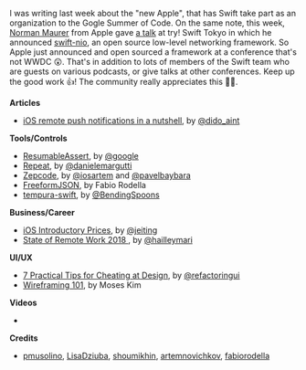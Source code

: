 I was writing last week about the "new Apple", that has Swift take part as an organization to the Gogle Summer of Code. On the same note, this week, [Norman Maurer](https://twitter.com/normanmaurer) from Apple gave [a talk](https://twitter.com/Chris__Bailey/status/969090062972469249) at try! Swift Tokyo in which he announced [swift-nio](https://github.com/apple/swift-nio), an open source low-level networking framework. So Apple just announced and open sourced a framework at a conference that's not WWDC 😲. That's in addition to lots of members of the Swift team who are guests on various podcasts, or give talks at other conferences. Keep up the good work 👍! The community really appreciates this 🙇‍♂️. 

**Articles**

* [iOS remote push notifications in a nutshell](https://medium.com/flawless-app-stories/ios-remote-push-notifications-in-a-nutshell-d05f5ccac252), by [@dido_aint](https://twitter.com/dido_aint)

**Tools/Controls**

* [ResumableAssert](https://github.com/google/resumable-assert), by [@google](https://github.com/google)
* [Repeat](https://github.com/malcommac/Repeat), by [@danielemargutti](https://twitter.com/danielemargutti)
* [Zepcode](https://github.com/artemnovichkov/zepcode), by [@iosartem](http://twitter.com/iosartem) and [@pavelbaybara](https://twitter.com/pavelbaybara)
* [FreeformJSON](https://github.com/fabiorodella/FreeformJSON), by Fabio Rodella
* [tempura-swift](https://github.com/BendingSpoons/tempura-swift), by [@BendingSpoons](https://github.com/BendingSpoons)

**Business/Career**

* [iOS Introductory Prices](https://medium.com/revenuecat-blog/ios-introductory-prices-f1efb4f1a6a2), by [@jeiting](https://twitter.com/jeiting)
* [State of Remote Work 2018 ](https://open.buffer.com/state-remote-work-2018/), by [@hailleymari](https://twitter.com/hailleymari)

**UI/UX**

* [7 Practical Tips for Cheating at Design](https://medium.com/refactoring-ui/7-practical-tips-for-cheating-at-design-40c736799886), by [@refactoringui](https://twitter.com/refactoringui)
* [Wireframing 101](https://uxplanet.org/wireframing-101-5b7c25f4c623), by Moses Kim

**Videos**

* 

**Credits**

* [pmusolino](https://twitter.com/pmusolino), [LisaDziuba](https://github.com/LisaDziuba), [shoumikhin](https://github.com/shoumikhin), [artemnovichkov](https://github.com/artemnovichkov), [fabiorodella](https://github.com/fabiorodella)
